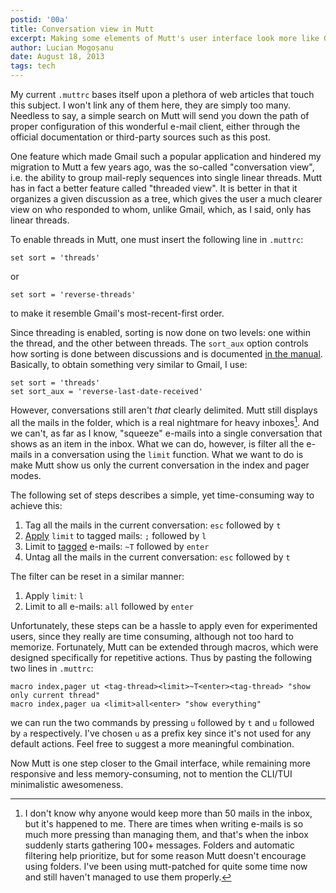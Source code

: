 ```yaml
---
postid: '00a'
title: Conversation view in Mutt
excerpt: Making some elements of Mutt's user interface look more like Gmail.
author: Lucian Mogoșanu
date: August 18, 2013
tags: tech
---
```


My current `.muttrc` bases itself upon a plethora of web articles that touch
this subject. I won't link any of them here, they are simply too many. Needless
to say, a simple search on Mutt will send you down the path of proper
configuration of this wonderful e-mail client, either through the official
documentation or third-party sources such as this post.

One feature which made Gmail such a popular application and hindered my
migration to Mutt a few years ago, was the so-called "conversation view", i.e.
the ability to group mail-reply sequences into single linear threads. Mutt has
in fact a better feature called "threaded view". It is better in that it
organizes a given discussion as a tree, which gives the user a much clearer
view on who responded to whom, unlike Gmail, which, as I said, only has linear
threads.

<!--more-->

To enable threads in Mutt, one must insert the following line in `.muttrc`:

~~~~
set sort = 'threads'
~~~~

or

~~~~
set sort = 'reverse-threads'
~~~~

to make it resemble Gmail's most-recent-first order.

Since threading is enabled, sorting is now done on two levels: one within the
thread, and the other between threads. The `sort_aux` option controls how
sorting is done between discussions and is documented [in the manual][1].
Basically, to obtain something very similar to Gmail, I use:

~~~~
set sort = 'threads'
set sort_aux = 'reverse-last-date-received'
~~~~

However, conversations still aren't *that* clearly delimited. Mutt still
displays all the mails in the folder, which is a real nightmare for heavy
inboxes[^1]. And we can't, as far as I know, "squeeze" e-mails into a single
conversation that shows as an item in the inbox. What we can do, however, is
filter all the e-mails in a conversation using the `limit` function. What we
want to do is make Mutt show us only the current conversation in the index and
pager modes.

The following set of steps describes a simple, yet time-consuming way to
achieve this:

1. Tag all the mails in the current conversation: `esc` followed by `t`
2. [Apply][2] `limit` to tagged mails: `;` followed by `l`
3. Limit to [tagged][3] e-mails: `~T` followed by `enter`
4. Untag all the mails in the current conversation: `esc` followed by `t`

The filter can be reset in a similar manner:

1. Apply `limit`: `l`
2. Limit to all e-mails: `all` followed by `enter`

Unfortunately, these steps can be a hassle to apply even for experimented
users, since they really are time consuming, although not too hard to
memorize.  Fortunately, Mutt can be extended through macros, which were
designed specifically for repetitive actions. Thus by pasting the following two
lines in `.muttrc`:

~~~~
macro index,pager ut <tag-thread><limit>~T<enter><tag-thread> "show only current thread"
macro index,pager ua <limit>all<enter> "show everything"
~~~~

we can run the two commands by pressing `u` followed by `t` and `u` followed by
`a` respectively. I've chosen `u` as a prefix key since it's not used for any
default actions. Feel free to suggest a more meaningful combination.

Now Mutt is one step closer to the Gmail interface, while remaining more
responsive and less memory-consuming, not to mention the CLI/TUI minimalistic
awesomeness.

[^1]: I don't know why anyone would keep more than 50 mails in the inbox, but
it's happened to me. There are times when writing e-mails is so much more
pressing than managing them, and that's when the inbox suddenly starts
gathering 100+ messages. Folders and automatic filtering help prioritize, but
for some reason Mutt doesn't encourage using folders. I've been using
mutt-patched for quite some time now and still haven't managed to use them
properly.

[1]: http://www.mutt.org/doc/manual/manual-6.html#sort_aux
[2]: http://www.mutt.org/doc/manual/manual-6.html#ss6.4
[3]: http://www.mutt.org/doc/manual/manual-4.html#ss4.2
